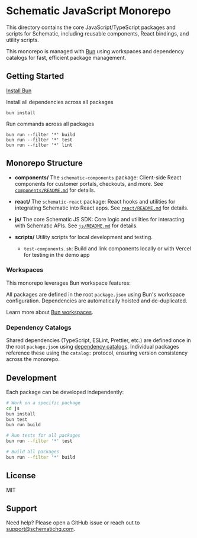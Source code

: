 # Schematic JavaScript Monorepo

This directory contains the core JavaScript/TypeScript packages and scripts for Schematic, including reusable components, React bindings, and utility scripts.

This monorepo is managed with [Bun](https://bun.sh) using workspaces and dependency catalogs for fast, efficient package management.

## Getting Started

[Install Bun](https://bun.com/)

Install all dependencies across all packages

```
bun install
```

Run commands across all packages

```
bun run --filter '*' build
bun run --filter '*' test
bun run --filter '*' lint
```

## Monorepo Structure

- **components/**
  The `schematic-components` package: Client-side React components for customer portals, checkouts, and more.
  See [`components/README.md`](./components/README.md) for details.

- **react/**
  The `schematic-react` package: React hooks and utilities for integrating Schematic into React apps.
  See [`react/README.md`](./react/README.md) for details.

- **js/**
  The core Schematic JS SDK: Core logic and utilities for interacting with Schematic APIs.
  See [`js/README.md`](./js/README.md) for details.

- **scripts/**
  Utility scripts for local development and testing.
  - `test-components.sh`: Build and link components locally or with Vercel for testing in the demo app

### Workspaces

This monorepo leverages Bun workspace features:

All packages are defined in the root `package.json` using Bun's workspace configuration.
Dependencies are automatically hoisted and de-duplicated.

Learn more about [Bun workspaces](https://bun.sh/docs/install/workspaces).

### Dependency Catalogs

Shared dependencies (TypeScript, ESLint, Prettier, etc.) are defined once in the
root `package.json` using [dependency catalogs](https://bun.sh/docs/install/catalogs).
Individual packages reference these using the `catalog:` protocol, ensuring version
consistency across the monorepo.

## Development

Each package can be developed independently:

```bash
# Work on a specific package
cd js
bun install
bun test
bun run build

# Run tests for all packages
bun run --filter '*' test

# Build all packages
bun run --filter '*' build
```

## License

MIT

## Support

Need help? Please open a GitHub issue or reach out to [support@schematichq.com](mailto:support@schematichq.com).

